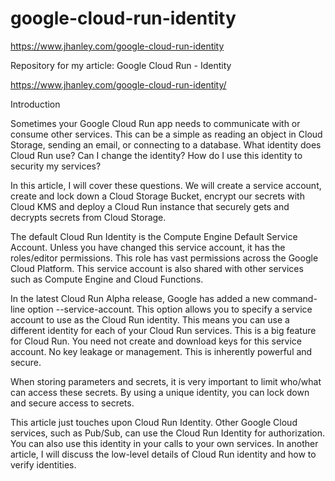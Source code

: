 # google-cloud-run-identity
https://www.jhanley.com/google-cloud-run-identity

Repository for my article: Google Cloud Run - Identity

https://www.jhanley.com/google-cloud-run-identity/

Introduction

Sometimes your Google Cloud Run app needs to communicate with or consume other services. This can be a simple as reading an object in Cloud Storage, sending an email, or connecting to a database. What identity does Cloud Run use? Can I change the identity? How do I use this identity to security my services?

In this article, I will cover these questions. We will create a service account, create and lock down a Cloud Storage Bucket, encrypt our secrets with Cloud KMS and deploy a Cloud Run instance that securely gets and decrypts secrets from Cloud Storage.

The default Cloud Run Identity is the Compute Engine Default Service Account. Unless you have changed this service account, it has the roles/editor permissions. This role has vast permissions across the Google Cloud Platform. This service account is also shared with other services such as Compute Engine and Cloud Functions.

In the latest Cloud Run Alpha release, Google has added a new command-line option --service-account. This option allows you to specify a service account to use as the Cloud Run identity. This means you can use a different identity for each of your Cloud Run services. This is a big feature for Cloud Run. You need not create and download keys for this service account. No key leakage or management. This is inherently powerful and secure.

When storing parameters and secrets, it is very important to limit who/what can access these secrets. By using a unique identity, you can lock down and secure access to secrets.

This article just touches upon Cloud Run Identity. Other Google Cloud services, such as Pub/Sub, can use the Cloud Run Identity for authorization. You can also use this identity in your calls to your own services. In another article, I will discuss the low-level details of Cloud Run identity and how to verify identities.
